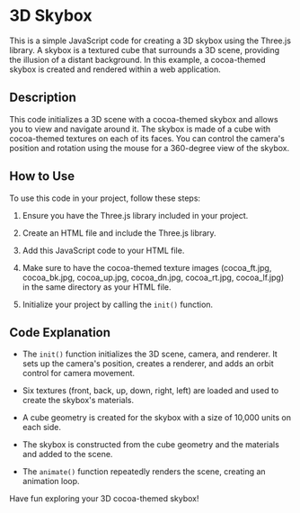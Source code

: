 # 3D Skybox

This is a simple JavaScript code for creating a 3D skybox using the Three.js library. A skybox is a textured cube that surrounds a 3D scene, providing the illusion of a distant background. In this example, a cocoa-themed skybox is created and rendered within a web application.

## Description

This code initializes a 3D scene with a cocoa-themed skybox and allows you to view and navigate around it. The skybox is made of a cube with cocoa-themed textures on each of its faces. You can control the camera's position and rotation using the mouse for a 360-degree view of the skybox.

## How to Use

To use this code in your project, follow these steps:

1. Ensure you have the Three.js library included in your project.

2. Create an HTML file and include the Three.js library.

3. Add this JavaScript code to your HTML file.

4. Make sure to have the cocoa-themed texture images (cocoa_ft.jpg, cocoa_bk.jpg, cocoa_up.jpg, cocoa_dn.jpg, cocoa_rt.jpg, cocoa_lf.jpg) in the same directory as your HTML file.

5. Initialize your project by calling the `init()` function.

## Code Explanation

- The `init()` function initializes the 3D scene, camera, and renderer. It sets up the camera's position, creates a renderer, and adds an orbit control for camera movement.

- Six textures (front, back, up, down, right, left) are loaded and used to create the skybox's materials.

- A cube geometry is created for the skybox with a size of 10,000 units on each side.

- The skybox is constructed from the cube geometry and the materials and added to the scene.

- The `animate()` function repeatedly renders the scene, creating an animation loop.

Have fun exploring your 3D cocoa-themed skybox!